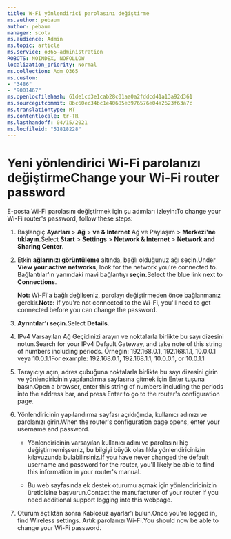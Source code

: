 ```yaml
---
title: W-Fi yönlendirici parolasını değiştirme
ms.author: pebaum
author: pebaum
manager: scotv
ms.audience: Admin
ms.topic: article
ms.service: o365-administration
ROBOTS: NOINDEX, NOFOLLOW
localization_priority: Normal
ms.collection: Adm_O365
ms.custom:
- "3486"
- "9001467"
ms.openlocfilehash: 61de1cd3e1cab28c01aa0a2fddcd41a13a92d361
ms.sourcegitcommit: 8bc60ec34bc1e40685e3976576e04a2623f63a7c
ms.translationtype: MT
ms.contentlocale: tr-TR
ms.lasthandoff: 04/15/2021
ms.locfileid: "51818228"
---
```

# <a name="change-your-wi-fi-router-password"></a><span data-ttu-id="98645-102">Yeni yönlendirici Wi-Fi parolanızı değiştirme</span><span class="sxs-lookup"><span data-stu-id="98645-102">Change your Wi-Fi router password</span></span>

<span data-ttu-id="98645-103">E-posta Wi-Fi parolasını değiştirmek için şu adımları izleyin:</span><span class="sxs-lookup"><span data-stu-id="98645-103">To change your Wi-Fi router's password, follow these steps:</span></span>

1. <span data-ttu-id="98645-104">Başlangıç **Ayarları**  >  **Ağ**  >  **ve & Internet** Ağ ve Paylaşım  >  **Merkezi'ne tıklayın.**</span><span class="sxs-lookup"><span data-stu-id="98645-104">Select **Start** > **Settings** > **Network & Internet** > **Network and Sharing Center**.</span></span>

2. <span data-ttu-id="98645-105">Etkin **ağlarınızı görüntüleme** altında, bağlı olduğunuz ağı seçin.</span><span class="sxs-lookup"><span data-stu-id="98645-105">Under **View your active networks**, look for the network you're connected to.</span></span> <span data-ttu-id="98645-106">Bağlantılar'ın yanındaki mavi bağlantıyı **seçin.**</span><span class="sxs-lookup"><span data-stu-id="98645-106">Select the blue link next to **Connections**.</span></span><br>

   <span data-ttu-id="98645-107">**Not:** Wi-Fi'a bağlı değilseniz, parolayı değiştirmeden önce bağlanmanız gerekir.</span><span class="sxs-lookup"><span data-stu-id="98645-107">**Note:** If you're not connected to the Wi-Fi, you'll need to get connected before you can change the password.</span></span>

3. <span data-ttu-id="98645-108">**Ayrıntılar'ı seçin.**</span><span class="sxs-lookup"><span data-stu-id="98645-108">Select **Details**.</span></span>

4. <span data-ttu-id="98645-109">IPv4 Varsayılan Ağ Geçidinizi arayın ve noktalarla birlikte bu sayı dizesini notun.</span><span class="sxs-lookup"><span data-stu-id="98645-109">Search for your IPv4 Default Gateway, and take note of this string of numbers including periods.</span></span> <span data-ttu-id="98645-110">Örneğin: 192.168.0.1, 192.168.1.1, 10.0.0.1 veya 10.0.1.1</span><span class="sxs-lookup"><span data-stu-id="98645-110">For example: 192.168.0.1, 192.168.1.1, 10.0.0.1, or 10.0.1.1</span></span>

5. <span data-ttu-id="98645-111">Tarayıcıyı açın, adres çubuğuna noktalarla birlikte bu sayı dizesini girin ve yönlendiricinin yapılandırma sayfasına gitmek için Enter tuşuna basın.</span><span class="sxs-lookup"><span data-stu-id="98645-111">Open a browser, enter this string of numbers including the periods into the address bar, and press Enter to go to the router's configuration page.</span></span>

6. <span data-ttu-id="98645-112">Yönlendiricinin yapılandırma sayfası açıldığında, kullanıcı adınızı ve parolanızı girin.</span><span class="sxs-lookup"><span data-stu-id="98645-112">When the router's configuration page opens, enter your username and password.</span></span><br>
   - <span data-ttu-id="98645-113">Yönlendiricinin varsayılan kullanıcı adını ve parolasını hiç değiştirmemişseniz, bu bilgiyi büyük olasılıkla yönlendiricinizin kılavuzunda bulabilirsiniz.</span><span class="sxs-lookup"><span data-stu-id="98645-113">If you have never changed the default username and password for the router, you'll likely be able to find this information in your router's manual.</span></span>

   - <span data-ttu-id="98645-114">Bu web sayfasında ek destek oturumu açmak için yönlendiricinizin üreticisine başvurun.</span><span class="sxs-lookup"><span data-stu-id="98645-114">Contact the manufacturer of your router if you need additional support logging into this webpage.</span></span>

7. <span data-ttu-id="98645-115">Oturum açtıktan sonra Kablosuz ayarlar'ı bulun.</span><span class="sxs-lookup"><span data-stu-id="98645-115">Once you're logged in, find Wireless settings.</span></span> <span data-ttu-id="98645-116">Artık parolanızı Wi-Fi.</span><span class="sxs-lookup"><span data-stu-id="98645-116">You should now be able to change your Wi-Fi password.</span></span>
